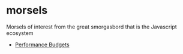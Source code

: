 # morsels
Morsels of interest from the great smorgasbord that is the Javascript ecosystem

* [Performance Budgets](./performance-budgets.md)
